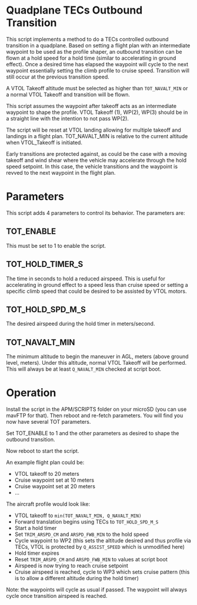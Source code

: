 # Quadplane TECs Outbound Transition

This script implements a method to do a TECs controlled outbound transition in a quadplane. Based on
setting a flight plan with an intermediate waypoint to be used as the profile shaper, an outbound
transition can be flown at a hold speed for a hold time (similar to accelerating in ground effect).
Once a desired time has elapsed the waypoint will cycle to the next waypoint essentially setting
the climb profile to cruise speed. Transition will still occur at the previous transition speed.

A VTOL Takeoff altitude must be selected as higher than `TOT_NAVALT_MIN` or a normal VTOL Takeoff
and transition will be flown.

This script assumes the waypoint after takeoff acts as an intermediate waypoint to shape the
profile. VTOL Takeoff (1), WP(2), WP(3) should be in a straight line with the intention to not pass
WP(2).

The script will be reset at VTOL landing allowing for multiple takeoff and landings in a flight
plan. TOT_NAVALT_MIN is relative to the current altitude when VTOL_Takeoff is initiated.

Early transitions are protected against, as could be the case with a moving takeoff and wind shear
where the vehicle may accelerate through the hold speed setpoint. In this case, the vehicle
transitions and the waypoint is revved to the next waypoint in the flight plan.

# Parameters

This script adds 4 parameters to control its behavior. The parameters are:

## TOT_ENABLE

This must be set to 1 to enable the script.

## TOT_HOLD_TIMER_S

The time in seconds to hold a reduced airspeed. This is useful for accelerating in ground effect to
a speed less than cruise speed or setting a specific climb speed that could be desired to be
assisted by VTOL motors.

## TOT_HOLD_SPD_M_S

The desired airspeed during the hold timer in meters/second.

## TOT_NAVALT_MIN

The minimum altitude to begin the maneuver in AGL, meters (above ground level, meters). Under this
altitude, normal VTOL Takeoff will be performed. This will always be at least `Q_NAVALT_MIN` checked
at script boot.

# Operation

Install the script in the APM/SCRIPTS folder on your microSD (you can
use mavFTP for that). Then reboot and re-fetch parameters. You will
find you now have several TOT parameters.

Set TOT_ENABLE to 1 and the other parameters as desired to shape the outbound transition.

Now reboot to start the script.

An example flight plan could be:

* VTOL takeoff to 20 meters
* Cruise waypoint set at 10 meters
* Cruise waypoint set at 20 meters
* ...

The aircraft profile would look like:

* VTOL takeoff to `min(TOT_NAVALT_MIN, Q_NAVALT_MIN)`
* Forward translation begins using TECs to `TOT_HOLD_SPD_M_S`
* Start a hold timer
* Set `TRIM_ARSPD_CM` and `ARSPD_FWB_MIN` to the hold speed
* Cycle waypoint to WP2 (this sets the altitude desired and thus profile via TECs, VTOL is
protected by `Q_ASSIST_SPEED` which is unmodified here)
* Hold timer expires
* Reset `TRIM_ARSPD_CM` and `ARSPD_FWB_MIN` to values at script boot
* Airspeed is now trying to reach cruise setpoint
* Cruise airspeed is reached, cycle to WP3 which sets cruise pattern (this is to allow a
different altitude during the hold timer)

Note: the waypoints will cycle as usual if passed. The waypoint will always cycle once transition
airspeed is reached.
